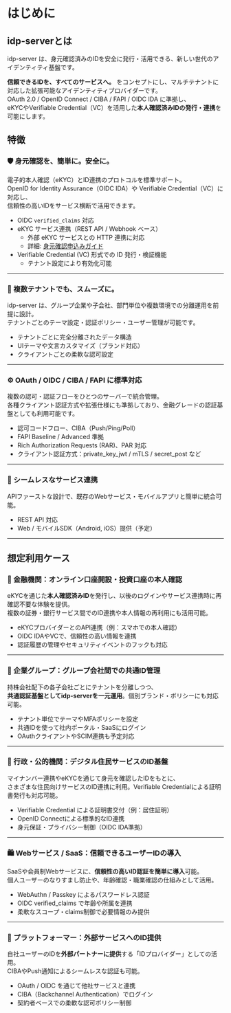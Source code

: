 # はじめに

## idp-serverとは

idp-server は、身元確認済みのIDを安全に発行・活用できる、新しい世代のアイデンティティ基盤です。

**信頼できるIDを、すべてのサービスへ。** をコンセプトにし、マルチテナントに対応した拡張可能なアイデンティティプロバイダーです。  
OAuth 2.0 / OpenID Connect / CIBA / FAPI / OIDC IDA に準拠し、  
eKYCやVerifiable Credential（VC）を活用した**本人確認済みIDの発行・連携**を可能にします。

## 特徴

### 🛡️ 身元確認を、簡単に。安全に。

電子的本人確認（eKYC）とID連携のプロトコルを標準サポート。  
OpenID for Identity Assurance（OIDC IDA）や Verifiable Credential（VC）に対応し、  
信頼性の高いIDをサービス横断で活用できます。

- OIDC `verified_claims` 対応
- eKYC サービス連携（REST API / Webhook ベース）
  - 外部 eKYC サービスとの HTTP 連携に対応
  - 詳細: [身元確認申込みガイド](./content_05_how-to/identity-verification-application.md)
- Verifiable Credential (VC) 形式での ID 発行・検証機能
  - テナント設定により有効化可能

---

### 🏢 複数テナントでも、スムーズに。

idp-server は、グループ企業や子会社、部門単位や複数環境での分離運用を前提に設計。  
テナントごとのテーマ設定・認証ポリシー・ユーザー管理が可能です。

- テナントごとに完全分離されたデータ構造
- UIテーマや文言カスタマイズ（ブランド対応）
- クライアントごとの柔軟な認可設定

---

### ⚙️ OAuth / OIDC / CIBA / FAPI に標準対応

複数の認可・認証フローをひとつのサーバーで統合管理。  
各種クライアント認証方式や拡張仕様にも準拠しており、金融グレードの認証基盤としても利用可能です。

- 認可コードフロー、CIBA（Push/Ping/Poll）
- FAPI Baseline / Advanced 準拠
- Rich Authorization Requests (RAR)、PAR 対応
- クライアント認証方式：private_key_jwt / mTLS / secret_post など

---

### 🔌 シームレスなサービス連携

APIファーストな設計で、既存のWebサービス・モバイルアプリと簡単に統合可能。  

- REST API 対応
- Web / モバイルSDK（Android, iOS）提供（予定）

---

## 想定利用ケース

### 🏦 金融機関：オンライン口座開設・投資口座の本人確認

eKYCを通じた**本人確認済みID**を発行し、以後のログインやサービス連携時に再確認不要な体験を提供。  
複数の証券・銀行サービス間でのID連携や本人情報の再利用にも活用可能。

- eKYCプロバイダーとのAPI連携（例：スマホでの本人確認）
- OIDC IDAやVCで、信頼性の高い情報を連携
- 認証履歴の管理やセキュリティイベントのフックも対応

---

### 🏢 企業グループ：グループ会社間での共通ID管理

持株会社配下の各子会社ごとにテナントを分離しつつ、  
**共通認証基盤としてidp-serverを一元運用**。個別ブランド・ポリシーにも対応可能。

- テナント単位でテーマやMFAポリシーを設定
- 共通IDを使って社内ポータル・SaaSにログイン
- OAuthクライアントやSCIM連携も予定対応

---

### 🧾 行政・公的機関：デジタル住民サービスのID基盤

マイナンバー連携やeKYCを通じて身元を確認したIDをもとに、  
さまざまな住民向けサービスのID連携に利用。Verifiable Credentialによる証明書発行も対応可能。

- Verifiable Credential による証明書交付（例：居住証明）
- OpenID Connectによる標準的なID連携
- 身元保証・プライバシー制御（OIDC IDA準拠）

---

### 🛍️ Webサービス / SaaS：信頼できるユーザーIDの導入

SaaSや会員制Webサービスに、**信頼性の高いID認証を簡単に導入**可能。  
個人ユーザーのなりすまし防止や、年齢確認・職業確認の仕組みとして活用。

- WebAuthn / Passkey によるパスワードレス認証
- OIDC verified_claims で年齢や所属を連携
- 柔軟なスコープ・claims制御で必要情報のみ提供

---

### 👥 プラットフォーマー：外部サービスへのID提供

自社ユーザーのIDを**外部パートナーに提供**する「IDプロバイダー」としての活用。  
CIBAやPush通知によるシームレスな認証も可能。

- OAuth / OIDC を通じて他社サービスと連携
- CIBA（Backchannel Authentication）でログイン
- 契約者ベースでの柔軟な認可ポリシー制御
